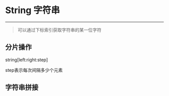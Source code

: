 # String 字符串

<script setup>
import CodeMaxEidtor from "../../../src/components/CodeMaxEidtor.vue"


const StringDemo = `\
a = "Hello"

print(a[0])\
`


const StringSliceDemo = `\
a = "Hello"

# a[left:right:step]
print(a[0::2])

# 倒叙输出
print(a[::-1])
`

const StringContactDemo = `\
a = "hello" + " world"
print(a)   # 直接使用加号

a = "hello"
`
</script>

---

> 可以通过下标索引获取字符串的某一位字符

<CodeMaxEidtor :code="StringDemo" />


## 分片操作

string[left:right:step]

step表示每次间隔多少个元素


<CodeMaxEidtor :code="StringSliceDemo" />

## 字符串拼接


<CodeMaxEidtor :code="StringContactDemo" />

